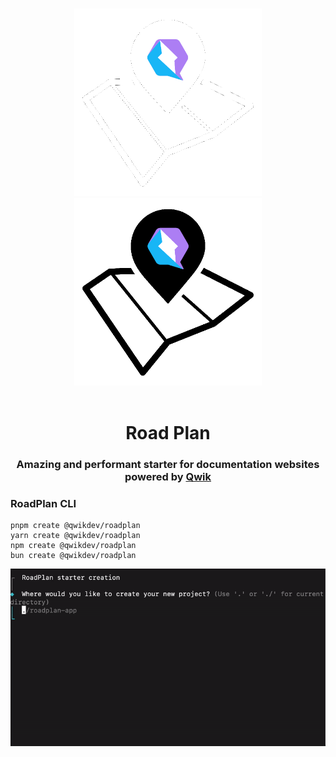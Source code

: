 <p align="center">
<br/>
  <img width="300" src="./docs/logo-white.png#gh-dark-mode-only" alt="Qwik documentation starter">
  <img width="300" src="./docs/logo-black.png#gh-light-mode-only" alt="Qwik documentation starter">
  <br/>
  <br/>
</p>

<h1 align='center'>Road Plan</h1>

<div align='center'>
  <h3>Amazing and performant starter for documentation websites powered by <a href='https://github.com/BuilderIO/qwik'>Qwik</a></h3>
</div>

### RoadPlan CLI

```shell
pnpm create @qwikdev/roadplan
yarn create @qwikdev/roadplan
npm create @qwikdev/roadplan
bun create @qwikdev/roadplan
```

<div align='center'>
  <img src="./docs/cli.gif" alt="RoadPlan CLI"/>
</div>
